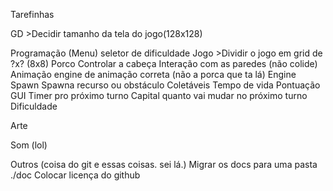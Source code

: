 Tarefinhas

GD
	>Decidir tamanho da tela do jogo(128x128)
	
Programação
	(Menu)
		seletor de dificuldade
	Jogo
		>Dividir o jogo em grid de ?x? (8x8)
		Porco
			Controlar a cabeça
				Interação com as paredes (não colide)
			Animação
				engine de animação correta (não a porca que ta lá)
		Engine
			Spawn
				Spawna recurso ou obstáculo
		Coletáveis
			Tempo de vida
			Pontuação
	GUI
		Timer pro próximo turno
		Capital
			quanto vai mudar no próximo turno
		Dificuldade

		
Arte

Som (lol)

Outros (coisa do git e essas coisas. sei lá.)
	Migrar os docs para uma pasta ./doc
	Colocar licença do github
